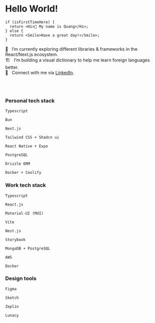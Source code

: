 <h1>Hello World!</h1>

```tsx
if (isFirstTimeHere) {
  return <Hi>👋 My name is Quang</Hi>;
} else {
  return <Smile>Have a great day!</Smile>;
}
```

<div align="left">
🔭 &nbsp; I’m currently exploring different libraries & frameworks in the React/Next.js ecosystem. <br/>
🏗 &nbsp; I’m building a visual dictionary to help me learn foreign languages better. <br/>
🪪 &nbsp; Connect with me via <a href="https://www.linkedin.com/in/quang-oblue/" target="blank">LinkedIn</a>.<br/>
</div> 

<br/><br/>


### Personal tech stack
```
Typescript
```

```
Bun
```

```
Next.js
```

```
Tailwind CSS + Shadcn ui
```

```
React Native + Expo
```

```
PostgreSQL
```

```
Drizzle ORM
```

```
Docker + Coolify
```

### Work tech stack
```
Typescript
```

```
React.js
```

```
Material-UI (MUI)
```

```
Vite
```

```
Nest.js
```

```
Storybook
```

```
MongoDB + PostgreSQL
```

```
AWS
```

```
Docker
```

### Design tools
```
Figma
```

```
Sketch
```

```
Zeplin
```

```
Lunacy
```
